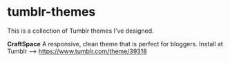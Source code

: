 # tumblr-themes

This is a collection of Tumblr themes I've designed.

**CraftSpace**
A responsive, clean theme that is perfect for bloggers.
Install at Tumblr --> https://www.tumblr.com/theme/39318

